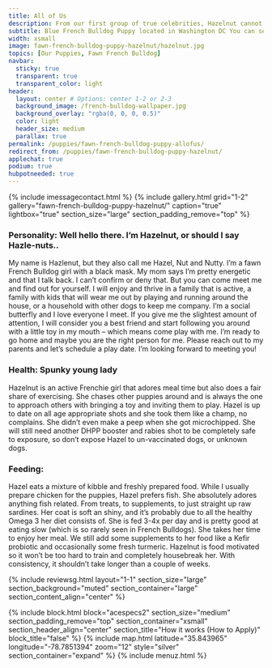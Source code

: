 ```yaml
---
title: All of Us
description: From our first group of true celebrities, Hazelnut cannot be stopped.
subtitle: Blue French Bulldog Puppy located in Washington DC You can see her this weekend as she will not be around long.
width: xsmall
image: fawn-french-bulldog-puppy-hazelnut/hazelnut.jpg
topics: [Our Puppies, Fawn French Bulldog]
navbar:
  sticky: true
  transparent: true
  transparent_color: light
header:
  layout: center # Options: center 1-2 or 2-3
  background_image: /french-bulldog-wallpaper.jpg
  background_overlay: "rgba(0, 0, 0, 0.5)"
  color: light
  header_size: medium
  parallax: true
permalink: /puppies/fawn-french-bulldog-puppy-allofus/
redirect_from: /puppies/fawn-french-bulldog-puppy-hazelnut/
applechat: true
podium: true
hubpotneeded: true
---
```


{% include imessagecontact.html %}
{% include gallery.html 
	grid="1-2"
	gallery="fawn-french-bulldog-puppy-hazelnut/"
	caption="true"
	lightbox="true"
  section_size="large"
  section_padding_remove="top"
%}

### Personality: Well hello there. I’m Hazelnut, or should I say Hazle-nuts..
My name is Hazlenut, but they also call me Hazel, Nut and Nutty. I’m a fawn French Bulldog girl with a black mask. My mom says I’m pretty energetic and that I talk back. I can’t confirm or deny that. But you can come meet me and find out for yourself.
I will enjoy and thrive in a family that is active, a family with kids that will wear me out by playing and running around the house, or a household with other dogs to keep me company. I’m a social butterfly and I love everyone I meet. If you give me the slightest amount of attention, I will consider you a best friend and start following you around with a little toy in my mouth – which means come play with me. 
I’m ready to go home and maybe you are the right person for me. Please reach out to my parents and let’s schedule a play date. I’m looking forward to meeting you!

### Health: Spunky young lady 
Hazelnut is an active Frenchie girl that adores meal time but also does a fair share of exercising. She chases other puppies around and is always the one to approach others with bringing a toy and inviting them to play. 
Hazel is up to date on all age appropriate shots and she took them like a champ, no complains. She didn’t even make a peep when she got microchipped.
She will still need another DHPP booster and rabies shot to be completely safe to exposure, so don’t expose Hazel to un-vaccinated dogs, or unknown dogs.  

### Feeding:
Hazel eats a mixture of kibble and freshly prepared food. While I usually prepare chicken for the puppies, Hazel prefers fish. She absolutely adores anything fish related. From treats, to supplements, to just straight up raw sardines. Her coat is soft an shiny, and it’s probably due to all the healthy Omega 3 her diet consists of. 
She is fed 3-4x per day and is pretty good at eating slow (which is so rarely seen in French Bulldogs). She takes her time to enjoy her meal. We still add some supplements to her food like a Kefir probiotic and occasionally some fresh turmeric. 
Hazelnut is food motivated so it won’t be too hard to train and completely housebreak her. With consistency, it shouldn’t take longer than a couple of weeks. 


{% include reviewsg.html
   layout="1-1"
  section_size="large"
  section_background="muted"
  section_container="large"
  section_content_align="center"
%}

{% include block.html 
  block="acespecs2"
  section_size="medium"
  section_padding_remove="top"
  section_container="xsmall"
  section_header_align="center"
  section_title="How it works (How to Apply)"
  block_title="false"
%}
{% include map.html 
  latitude="35.843965" 
  longitude="-78.7851394" 
  zoom="12" 
  style="silver" 
  section_container="expand"
  %}
{% include menuz.html %}